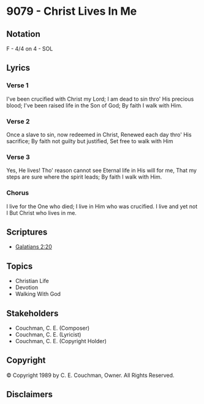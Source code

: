 # 9079 - Christ Lives In Me

## Notation

F - 4/4 on 4 - SOL

## Lyrics

### Verse 1

I've been crucified with Christ my Lord; I am dead to sin thro' His precious blood; I've been raised life in the Son of God; By faith I walk with Him.

### Verse 2

Once a slave to sin, now redeemed in Christ, Renewed each day thro' His sacrifice; By faith not guilty but justified, Set free to walk with Him

### Verse 3

Yes, He lives! Tho' reason cannot see Eternal life in His will for me, That my steps are sure where the spirit leads; By faith I walk with Him.

### Chorus

I live for the One who died; I live in Him who was crucified. I live and yet not I But Christ who lives in me.


## Scriptures

- [Galatians 2:20](https://www.biblegateway.com/passage/?search=Galatians%202%3A20)

## Topics

- Christian Life
- Devotion
- Walking With God

## Stakeholders

- Couchman, C. E. (Composer)
- Couchman, C. E. (Lyricist)
- Couchman, C. E. (Copyright Holder)

## Copyright

© Copyright 1989 by C. E. Couchman, Owner. All Rights Reserved.


## Disclaimers


